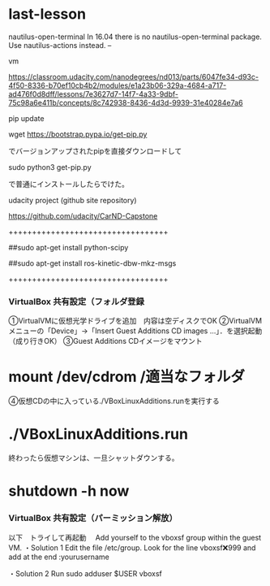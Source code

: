 # last-lesson

nautilus-open-terminal 
In 16.04 there is no nautilus-open-terminal package. Use nautilus-actions instead. –

vm

https://classroom.udacity.com/nanodegrees/nd013/parts/6047fe34-d93c-4f50-8336-b70ef10cb4b2/modules/e1a23b06-329a-4684-a717-ad476f0d8dff/lessons/7e3627d7-14f7-4a33-9dbf-75c98a6e411b/concepts/8c742938-8436-4d3d-9939-31e40284e7a6


pip update

wget https://bootstrap.pypa.io/get-pip.py

でバージョンアップされたpipを直接ダウンロードして

sudo python3 get-pip.py

で普通にインストールしたらでけた。


udacity project (github site repository)

https://github.com/udacity/CarND-Capstone

++++++++++++++++++++++++++++++++++

##sudo apt-get install python-scipy

##sudo apt-get install  ros-kinetic-dbw-mkz-msgs

++++++++++++++++++++++++++++++++++

### VirtualBox 共有設定（フォルダ登録
①VirtualVMに仮想光学ドライブを追加　内容は空ディスクでOK
②VirtualVMメニューの「Device」→「Insert Guest Additions CD images ...」．を選択起動（成り行きOK）
③Guest Additions CDイメージをマウント
# mount /dev/cdrom /適当なフォルダ
④仮想CDの中に入っている./VBoxLinuxAdditions.runを実行する
# ./VBoxLinuxAdditions.run
終わったら仮想マシンは、一旦シャットダウンする。
# shutdown -h now


### VirtualBox 共有設定（パーミッション解放）
以下　トライして再起動　
Add yourself to the vboxsf group within the guest VM.
・Solution 1
Edit the file /etc/group. Look for the line vboxsf:x:999 and add at the end :yourusername

・Solution 2
Run sudo adduser $USER vboxsf


